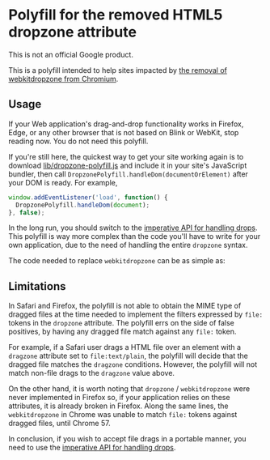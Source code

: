 # Polyfill for the removed HTML5 dropzone attribute

This is not an official Google product.

This is a polyfill intended to help sites impacted by
[the removal of webkitdropzone from Chromium](https://www.chromestatus.com/features/5718005866561536).

## Usage

If your Web application's drag-and-drop functionality works in Firefox, Edge,
or any other browser that is not based on Blink or WebKit, stop reading now.
You do not need this polyfill.

If you're still here, the quickest way to get your site working again is to
download [lib/dropzone-polyfill.js](lib/dropzone-polyfill.js) and include it in
your site's JavaScript bundler, then call `DropzonePolyfill.handleDom(documentOrElement)` after
your DOM is ready. For example,

```javascript
window.addEventListener('load', function() {
  DropzonePolyfill.handleDom(document);
}, false);
```

In the long run, you should switch to the
[imperative API for handling drops](https://developer.mozilla.org/docs/Web/API/HTML_Drag_and_Drop_API#Define_a_drop_zone).
This polyfill is way more complex than the code you'll have to write for your
own application, due to the need of handling the entire `dropzone` syntax.

The code needed to replace `webkitdropzone` can be as simple as:

## Limitations

In Safari and Firefox, the polyfill is not able to obtain the MIME type of
dragged files at the time needed to implement the filters expressed by `file:`
tokens in the `dropzone` attribute. The polyfill errs on the side of false
positives, by having any dragged file match against any `file:` token.

For example, if a Safari user drags a HTML file over an element with a
`dragzone` attribute set to `file:text/plain`, the polyfill will decide that the
dragged file matches the `dragzone` conditions. However, the polyfill will not
match non-file drags to the `dragzone` value above.

On the other hand, it is worth noting that `dropzone` / `webkitdropzone` were
never implemented in Firefox so, if your application relies on these attributes,
it is already broken in Firefox. Along the same lines, the `webkitdropzone` in
Chrome was unable to match `file:` tokens against dragged files, until Chrome 57.

In conclusion, if you wish to accept file drags in a portable manner, you need
to use the
[imperative API for handling drops](https://developer.mozilla.org/docs/Web/API/HTML_Drag_and_Drop_API#Define_a_drop_zone).
